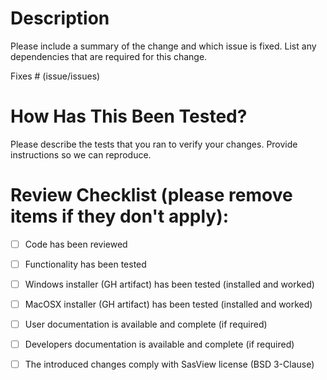 # Description

Please include a summary of the change and which issue is fixed. List any dependencies that are required for this change.

Fixes # (issue/issues)

# How Has This Been Tested?

Please describe the tests that you ran to verify your changes. Provide instructions so we can reproduce.

# Review Checklist (please remove items if they don't apply):

- [ ] Code has been reviewed
- [ ] Functionality has been tested
- [ ] Windows installer (GH artifact) has been tested (installed and worked) 
- [ ] MacOSX installer (GH artifact) has been tested (installed and worked) 
- [ ] User documentation is available and complete (if required)
- [ ] Developers documentation is available and complete (if required)
- [ ] The introduced changes comply with SasView license (BSD 3-Clause)

